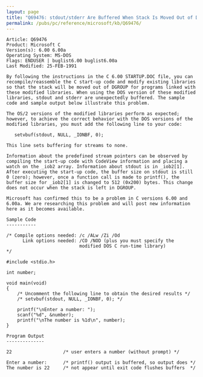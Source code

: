 ```yaml
---
layout: page
title: "Q69476: stdout/stderr Are Buffered When Stack Is Moved Out of DGROUP"
permalink: /pubs/pc/reference/microsoft/kb/Q69476/
---
```


	Article: Q69476
	Product: Microsoft C
	Version(s): 6.00 6.00a
	Operating System: MS-DOS
	Flags: ENDUSER | buglist6.00 buglist6.00a
	Last Modified: 25-FEB-1991
	
	By following the instructions in the C 6.00 STARTUP.DOC file, you can
	recompile/reassemble the C start-up code and modify existing libraries
	so that the stack will be moved out of DGROUP for programs linked with
	these modified libraries. When using the DOS version of these modified
	libraries, stdout and stderr are unexpectedly buffered. The sample
	code and sample output below illustrate this problem.
	
	The OS/2 versions of the modified libraries perform as expected;
	however, to achieve the correct behavior with the DOS versions of the
	modified libraries, you must add the following line to your code:
	
	   setvbuf(stdout, NULL, _IONBF, 0);
	
	This line sets buffering for streams to none.
	
	Information about the predefined stream pointers can be observed by
	compiling the start-up code with CodeView information and placing a
	watch on the _iob2 array. Information about stdout is in _iob2[1].
	After executing the start-up code, the buffer size on stdout is still
	0 (zero); however, once a function call is made to printf(), the
	buffer size for _iob2[1] is changed to 512 (0x200) bytes. This change
	does not occur when the stack is left in DGROUP.
	
	Microsoft has confirmed this to be a problem in C versions 6.00 and
	6.00a. We are researching this problem and will post new information
	here as it becomes available.
	
	Sample Code
	-----------
	
	/* Compile options needed: /c /ALw /Zi /Od
	      Link options needed: /CO /NOD (plus you must specify the
	                           modified DOS C run-time library)
	*/
	
	#include <stdio.h>
	
	int number;
	
	void main(void)
	{
	    /* Uncomment the following line to obtain the desired results */
	    /* setvbuf(stdout, NULL, _IONBF, 0); */
	
	    printf("\nEnter a number: ");
	    scanf("%d", &number);
	    printf("\nThe number is %1d\n", number);
	}
	
	Program Output
	--------------
	
	22                   /* user enters a number (without prompt) */
	
	Enter a number:      /* printf() output is buffered, so output does */
	The number is 22     /* not appear until exit code flushes buffers  */
